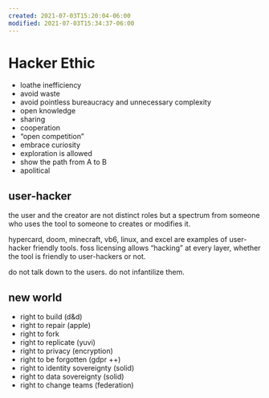 ```yaml
---
created: 2021-07-03T15:20:04-06:00
modified: 2021-07-03T15:34:37-06:00
---
```


# Hacker Ethic

- loathe inefficiency 
- avoid waste 
- avoid pointless bureaucracy and unnecessary complexity
- open knowledge 
- sharing 
- cooperation 
- “open competition”
- embrace curiosity 
- exploration is allowed 
- show the path from A to B
- apolitical 

## user-hacker 

the user and the creator are not distinct roles but a spectrum from someone who uses the tool to someone to creates or modifies it. 

hypercard, doom, minecraft, vb6, linux, and excel are examples of user-hacker friendly tools. foss licensing allows “hacking” at every layer, whether the tool is friendly to user-hackers or not. 

do not talk down to the users. do not infantilize them.

## new world

- right to build (d&d)
- right to repair (apple)
- right to fork
- right to replicate (yuvi)
- right to privacy (encryption)
- right to be forgotten (gdpr ++)
- right to identity sovereignty (solid)
- right to data sovereignty (solid)
- right to change teams (federation)